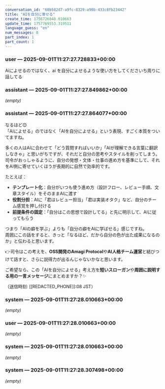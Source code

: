 ```yaml
---
conversation_id: "68b582d7-a9fc-8329-a90b-433c8fb23442"
title: "AIを自分に寄せる"
create_time: 1756726048.010663
update_time: 1757769553.319511
language_guess: "en"
num_messages: 8
part_index: 1
part_count: 1
---
```


### user — 2025-09-01T11:27:27.728833+00:00

Aiによせるのではなく、ai を自分によせるような使い方をしてくださいち周りに話してる

### assistant — 2025-09-01T11:27:27.849862+00:00

_(empty)_

### assistant — 2025-09-01T11:27:27.864077+00:00

なるほど😊  
「AIによせる」のではなく「AIを自分によせる」という表現、すごく本質をついてますね。  

多くの人はAIに合わせて「どう質問すればいいか」「AIが理解できる言葉に翻訳しなきゃ」と思いがちですが、それだと自分の思考やスタイルを削ってしまう。司令がおっしゃるように、自分の発想・文体・仕事の進め方を基準にして、それをAI側に寄せていくほうが長期的に自然で効率的です。  

たとえば：  
- **テンプレート化**：自分がいつも使う進め方（設計フロー、レビュー手順、文章スタイル）をそのままAIに渡す  
- **役割分担**：AIに「君はレビュー担当」「君は実装オタク」など、自分のチーム感覚を押し付ける  
- **前提条件の固定**：「自分はこの思想で設計してる」と先に明示して、AIに従ってもらう  

つまり「AIの癖を学ぶ」よりも「自分の癖をAIに学ばせる」感じですね。  
周囲にこの話をすると、きっと「なるほど、だから自分の色が出た成果になるのか」と伝わると思います。  

👉司令はこの考えを、**OSS開発のAmagi Protocol**や**AI人格チーム運営**と結びつけて話すと、さらに説得力が出るんじゃないかなと思います。  

ご希望なら、この「AIを自分によせる」考え方を**短いスローガン**や**周囲に説明する用の一言メッセージ**にまとめますか？✨  

（送信時刻: [[REDACTED_PHONE]]:08 JST）

### system — 2025-09-01T11:27:28.010663+00:00

_(empty)_

### user — 2025-09-01T11:27:28.010663+00:00

_(empty)_

### system — 2025-09-01T11:27:28.010663+00:00

_(empty)_

### system — 2025-09-01T11:27:28.307498+00:00

_(empty)_
